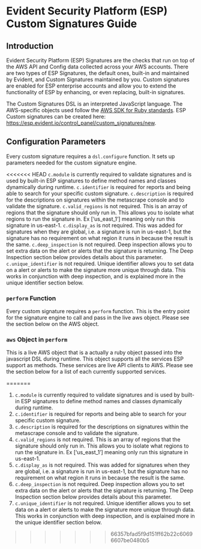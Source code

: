 # Evident Security Platform (ESP) Custom Signatures Guide

## Introduction
Evident Security Platform (ESP) Signatures are the checks that run on top of the AWS API and Config data collected across your AWS accounts. There are two types of ESP Signatures, the default ones, built-in and maintained by Evident, and Custom Signatures maintained by you.  Custom signatures are enabled for ESP enterprise accounts and allow you to extend the functionality of ESP by enhancing, or even replacing, built-in signatures. 

The Custom Signatures DSL is an interpreted JavaScript language. The AWS-specific objects used follow the [AWS SDK for Ruby standards](http://docs.aws.amazon.com/sdkforruby/api/frames.html). ESP Custom signatures can be created here: https://esp.evident.io/control_panel/custom_signatures/new.

## Configuration Parameters
Every custom signature requires a `dsl.configure` function. It sets up parameters needed for the custom signature engine.

<<<<<<< HEAD
`c.module` is currently required to validate signatures and is used by built-in ESP signatures to define method names and classes dynamically during runtime. 
`c.identifier` is required for reports and being able to search for your specific custom signature. 
`c.description` is required for the descriptions on signatures within the metascrape console and to validate the signature.
`c.valid_regions` is not required. This is an array of regions that the signature should only run in. This allows you to isolate what regions to run the signature in. Ex [‘us_east_1’] meaning only run this signature in us-east-1.
`c.display_as` is not required. This was added for signatures when they are global, i.e. a signature is run in us-east-1, but the signature has no requirement on what region it runs in because the result is the same.
`c.deep_inspection` is not required. Deep inspection allows you to set extra data on the alert or alerts that the signature is returning. The Deep Inspection section below provides details about this parameter.
`c.unique_identifier` is not required. Unique identifier allows you to set data on a alert or alerts to make the signature more unique through data. This works in conjunction with deep inspection, and is explained more in the unique identifier section below.

### `perform` Function

Every custom signature requires a `perform` function. This is the entry point for the signature engine to call and pass in the live aws object. Please see the section below on the AWS object.

### `aws` Object in `perform`

This is a live AWS object that is a actually a ruby object passed into the javascript DSL during runtime. This object supports all the services ESP support as methods. These services are live API clients to AWS. Please see the section below for a list of each currently supported services.

=======
1. `c.module` is currently required to validate signatures and is used by built-in ESP signatures to define method names and classes dynamically during runtime. 
2. `c.identifier` is required for reports and being able to search for your specific custom signature. 
3. `c.description` is required for the descriptions on signatures within the metascrape console and to validate the signature.
4. `c.valid_regions` is not required. This is an array of regions that the signature should only run in. This allows you to isolate what regions to run the signature in. Ex [‘us_east_1’] meaning only run this signature in us-east-1.
5. `c.display_as` is not required. This was added for signatures when they are global, i.e. a signature is run in us-east-1, but the signature has no requirement on what region it runs in because the result is the same.
6. `c.deep_inspection` is not required. Deep inspection allows you to set extra data on the alert or alerts that the signature is returning. The Deep Inspection section below provides details about this parameter.
7. `c.unique_identifier` is not required. Unique identifier allows you to set data on a alert or alerts to make the signature more unique through data. This works in conjunction with deep inspection, and is explained more in the unique identifier section below.
>>>>>>> 66357bfad5f9d151ff62b22c60696607be0480b5
